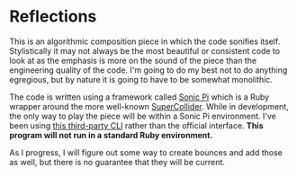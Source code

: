 # Reflections

This is an algorithmic composition piece in which the code sonifies itself. Stylistically it may not always be the most beautiful or consistent code to look at as the emphasis is more on the sound of the piece than the engineering quality of the code. I'm going to do my best not to do anything egregious, but by nature it is going to have to be somewhat monolithic.

The code is written using a framework called [Sonic Pi](https://sonic-pi.net) which is a Ruby wrapper around the more well-known [SuperCollider](https://supercollider.github.io). While in development, the only way to play the piece will be within a Sonic Pi environment. I've been using [this third-party CLI](https://github.com/lpil/sonic-pi-tool) rather than the official interface. **This program will not run in a standard Ruby environment.**

As I progress, I will figure out some way to create bounces and add those as well, but there is no guarantee that they will be current. 
